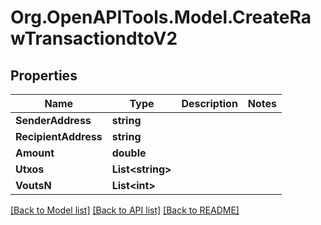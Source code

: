 # Org.OpenAPITools.Model.CreateRawTransactiondtoV2

## Properties

Name | Type | Description | Notes
------------ | ------------- | ------------- | -------------
**SenderAddress** | **string** |  | 
**RecipientAddress** | **string** |  | 
**Amount** | **double** |  | 
**Utxos** | **List&lt;string&gt;** |  | 
**VoutsN** | **List&lt;int&gt;** |  | 

[[Back to Model list]](../../README.md#documentation-for-models) [[Back to API list]](../../README.md#documentation-for-api-endpoints) [[Back to README]](../../README.md)

